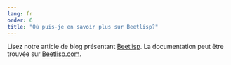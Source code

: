 ```yaml
---
lang: fr
order: 6
title: "Où puis-je en savoir plus sur Beetlisp?"
---
```


Lisez notre article de blog présentant [Beetlisp](https://www.beetnetwork.org/2019/11/27/beetlisp.en.html). La documentation peut être trouvée sur [Beetlisp.com](https://beetlisp.com).
